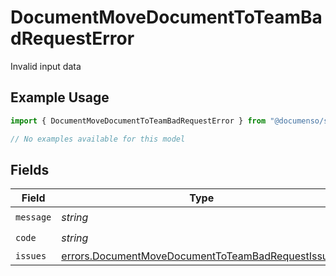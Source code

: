 # DocumentMoveDocumentToTeamBadRequestError

Invalid input data

## Example Usage

```typescript
import { DocumentMoveDocumentToTeamBadRequestError } from "@documenso/sdk-typescript/models/errors";

// No examples available for this model
```

## Fields

| Field                                                                                                                  | Type                                                                                                                   | Required                                                                                                               | Description                                                                                                            |
| ---------------------------------------------------------------------------------------------------------------------- | ---------------------------------------------------------------------------------------------------------------------- | ---------------------------------------------------------------------------------------------------------------------- | ---------------------------------------------------------------------------------------------------------------------- |
| `message`                                                                                                              | *string*                                                                                                               | :heavy_check_mark:                                                                                                     | N/A                                                                                                                    |
| `code`                                                                                                                 | *string*                                                                                                               | :heavy_check_mark:                                                                                                     | N/A                                                                                                                    |
| `issues`                                                                                                               | [errors.DocumentMoveDocumentToTeamBadRequestIssue](../../models/errors/documentmovedocumenttoteambadrequestissue.md)[] | :heavy_minus_sign:                                                                                                     | N/A                                                                                                                    |